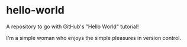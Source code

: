 # hello-world
A repository to go with GitHub's "Hello World" tutorial!

I'm a simple woman who enjoys the simple pleasures in version control.
